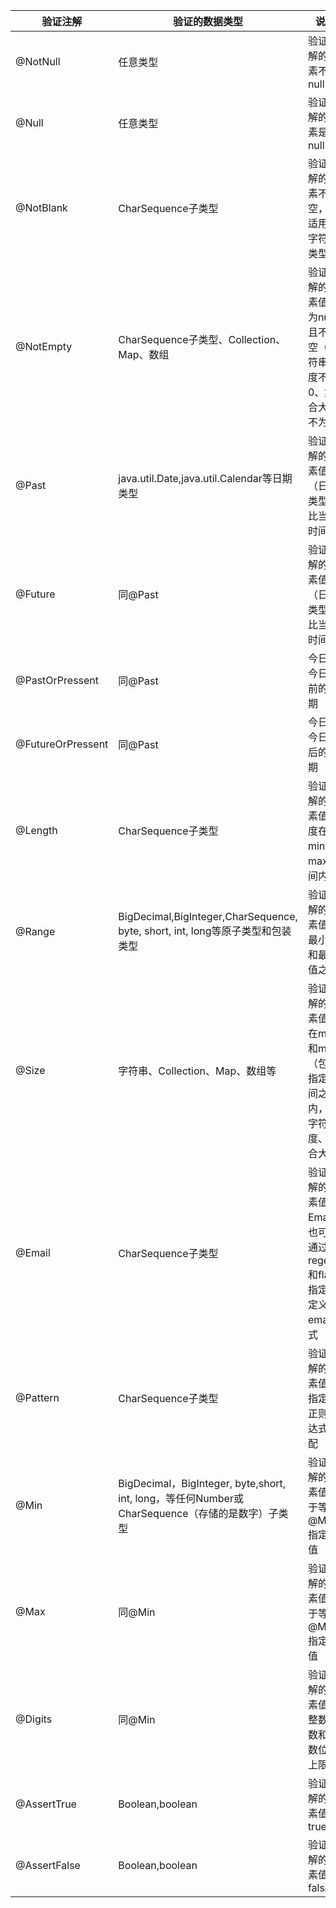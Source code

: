 | 验证注解          | 验证的数据类型                                               | 说明                                                         |
| ----------------- | ------------------------------------------------------------ | ------------------------------------------------------------ |
| @NotNull          | 任意类型                                                     | 验证注解的元素不是null                                       |
| @Null             | 任意类型                                                     | 验证注解的元素是null                                         |
| @NotBlank         | CharSequence子类型                                           | 验证注解的元素不为空，只适用于字符串类型                     |
| @NotEmpty         | CharSequence子类型、Collection、Map、数组                    | 验证注解的元素值不为null且不为空（字符串长度不为0、集合大小不为0） |
| @Past             | java.util.Date,java.util.Calendar等日期类型                  | 验证注解的元素值（日期类型）比当前时间早                     |
| @Future           | 同@Past                                                      | 验证注解的元素值（日期类型）比当前时间晚                     |
| @PastOrPressent   | 同@Past                                                      | 今日或今日之前的日期                                         |
| @FutureOrPressent | 同@Past                                                      | 今日或今日之后的日期                                         |
| @Length           | CharSequence子类型                                           | 验证注解的元素值长度在min和max区间内                         |
| @Range            | BigDecimal,BigInteger,CharSequence, byte, short, int, long等原子类型和包装类型 | 验证注解的元素值在最小值和最大值之间                         |
| @Size             | 字符串、Collection、Map、数组等                              | 验证注解的元素值的在min和max（包含）指定区间之内，如字符长度、集合大小 |
| @Email            | CharSequence子类型                                           | 验证注解的元素值是Email，也可以通过regexp和flag指定自定义的email格式 |
| @Pattern          | CharSequence子类型                                           | 验证注解的元素值与指定的正则表达式匹配                       |
| @Min              | BigDecimal，BigInteger, byte,short, int, long，等任何Number或CharSequence（存储的是数字）子类型 | 验证注解的元素值大于等于@Min指定的值                         |
| @Max              | 同@Min                                                       | 验证注解的元素值小于等于@Max指定的值                         |
| @Digits           | 同@Min                                                       | 验证注解的元素值的整数位数和小数位数上限                     |
| @AssertTrue       | Boolean,boolean                                              | 验证注解的元素值是true                                       |
| @AssertFalse      | Boolean,boolean                                              | 验证注解的元素值是false                                      |

